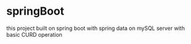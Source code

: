 # springBoot
this project built on spring boot with spring data on mySQL server with basic CURD operation
